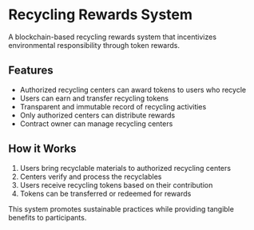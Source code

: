 # Recycling Rewards System

A blockchain-based recycling rewards system that incentivizes environmental responsibility through token rewards.

## Features

- Authorized recycling centers can award tokens to users who recycle
- Users can earn and transfer recycling tokens
- Transparent and immutable record of recycling activities
- Only authorized centers can distribute rewards
- Contract owner can manage recycling centers

## How it Works

1. Users bring recyclable materials to authorized recycling centers
2. Centers verify and process the recyclables
3. Users receive recycling tokens based on their contribution
4. Tokens can be transferred or redeemed for rewards

This system promotes sustainable practices while providing tangible benefits to participants.
